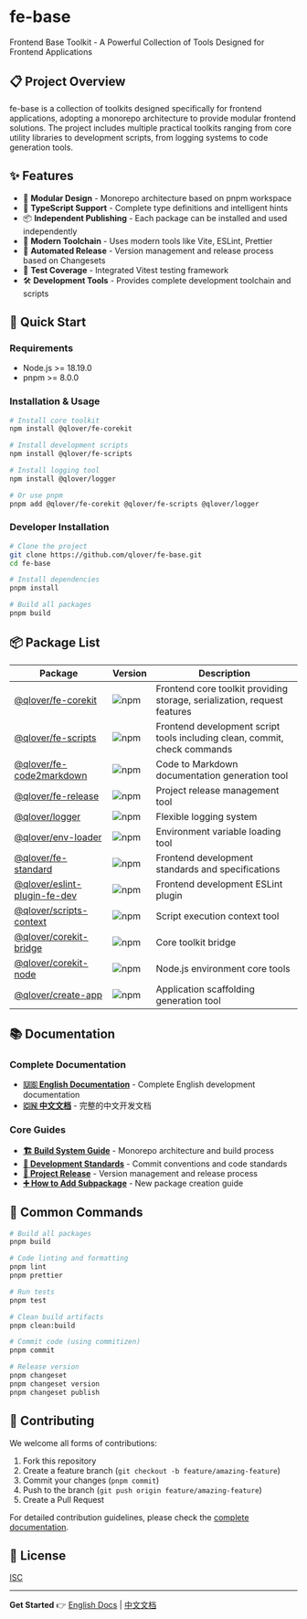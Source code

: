 # fe-base

Frontend Base Toolkit - A Powerful Collection of Tools Designed for Frontend Applications

## 📋 Project Overview

fe-base is a collection of toolkits designed specifically for frontend applications, adopting a monorepo architecture to provide modular frontend solutions. The project includes multiple practical toolkits ranging from core utility libraries to development scripts, from logging systems to code generation tools.

## ✨ Features

- 🎯 **Modular Design** - Monorepo architecture based on pnpm workspace
- 🔧 **TypeScript Support** - Complete type definitions and intelligent hints
- 📦 **Independent Publishing** - Each package can be installed and used independently
- 🚀 **Modern Toolchain** - Uses modern tools like Vite, ESLint, Prettier
- 🔄 **Automated Release** - Version management and release process based on Changesets
- 🧪 **Test Coverage** - Integrated Vitest testing framework
- 🛠️ **Development Tools** - Provides complete development toolchain and scripts

## 🚀 Quick Start

### Requirements

- Node.js >= 18.19.0
- pnpm >= 8.0.0

### Installation & Usage

```bash
# Install core toolkit
npm install @qlover/fe-corekit

# Install development scripts
npm install @qlover/fe-scripts

# Install logging tool
npm install @qlover/logger

# Or use pnpm
pnpm add @qlover/fe-corekit @qlover/fe-scripts @qlover/logger
```

### Developer Installation

```bash
# Clone the project
git clone https://github.com/qlover/fe-base.git
cd fe-base

# Install dependencies
pnpm install

# Build all packages
pnpm build
```

## 📦 Package List

| Package | Version | Description |
| ------- | ------- | ----------- |
| [@qlover/fe-corekit](./packages/fe-corekit/README.md) | ![npm](https://img.shields.io/npm/v/@qlover/fe-corekit) | Frontend core toolkit providing storage, serialization, request features |
| [@qlover/fe-scripts](./packages/fe-scripts/README.md) | ![npm](https://img.shields.io/npm/v/@qlover/fe-scripts) | Frontend development script tools including clean, commit, check commands |
| [@qlover/fe-code2markdown](./packages/fe-code2markdown/README.md) | ![npm](https://img.shields.io/npm/v/@qlover/fe-code2markdown) | Code to Markdown documentation generation tool |
| [@qlover/fe-release](./packages/fe-release/README.md) | ![npm](https://img.shields.io/npm/v/@qlover/fe-release) | Project release management tool |
| [@qlover/logger](./packages/logger/README.md) | ![npm](https://img.shields.io/npm/v/@qlover/logger) | Flexible logging system |
| [@qlover/env-loader](./packages/env-loader/README.md) | ![npm](https://img.shields.io/npm/v/@qlover/env-loader) | Environment variable loading tool |
| [@qlover/fe-standard](./packages/fe-standard/README.md) | ![npm](https://img.shields.io/npm/v/@qlover/fe-standard) | Frontend development standards and specifications |
| [@qlover/eslint-plugin-fe-dev](./packages/eslint-plugin-fe-dev/README.md) | ![npm](https://img.shields.io/npm/v/@qlover/eslint-plugin-fe-dev) | Frontend development ESLint plugin |
| [@qlover/scripts-context](./packages/scripts-context/README.md) | ![npm](https://img.shields.io/npm/v/@qlover/scripts-context) | Script execution context tool |
| [@qlover/corekit-bridge](./packages/corekit-bridge/README.md) | ![npm](https://img.shields.io/npm/v/@qlover/corekit-bridge) | Core toolkit bridge |
| [@qlover/corekit-node](./packages/corekit-node/README.md) | ![npm](https://img.shields.io/npm/v/@qlover/corekit-node) | Node.js environment core tools |
| [@qlover/create-app](./packages/create-app/README.md) | ![npm](https://img.shields.io/npm/v/@qlover/create-app) | Application scaffolding generation tool |

## 📚 Documentation

### Complete Documentation
- **[🇺🇸 English Documentation](./docs/en/)** - Complete English development documentation
- **[🇨🇳 中文文档](./docs/zh/)** - 完整的中文开发文档

### Core Guides
- **[🏗️ Build System Guide](./docs/en/builder-guide/)** - Monorepo architecture and build process
- **[📝 Development Standards](./docs/en/commit-convention.md)** - Commit conventions and code standards
- **[🚀 Project Release](./docs/en/project-release.md)** - Version management and release process
- **[➕ How to Add Subpackage](./docs/en/how-to-add-a-subpackage.md)** - New package creation guide

## 🔧 Common Commands

```bash
# Build all packages
pnpm build

# Code linting and formatting
pnpm lint
pnpm prettier

# Run tests
pnpm test

# Clean build artifacts
pnpm clean:build

# Commit code (using commitizen)
pnpm commit

# Release version
pnpm changeset
pnpm changeset version
pnpm changeset publish
```

## 🤝 Contributing

We welcome all forms of contributions:

1. Fork this repository
2. Create a feature branch (`git checkout -b feature/amazing-feature`)
3. Commit your changes (`pnpm commit`)
4. Push to the branch (`git push origin feature/amazing-feature`)
5. Create a Pull Request

For detailed contribution guidelines, please check the [complete documentation](./docs/).

## 📄 License

[ISC](./LICENSE)

---

**Get Started** 👉 [English Docs](./docs/en/) | [中文文档](./docs/zh/) 
